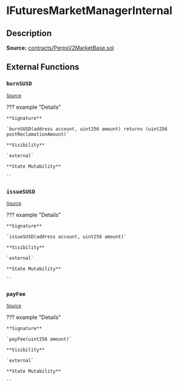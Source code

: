 # IFuturesMarketManagerInternal

## Description

**Source:** [contracts/PerpsV2MarketBase.sol](https://github.com/Synthetixio/synthetix/tree/v2.84.4/contracts/PerpsV2MarketBase.sol)

## External Functions

### `burnSUSD`

<sub>[Source](https://github.com/Synthetixio/synthetix/tree/v2.84.4/contracts/PerpsV2MarketBase.sol#L29)</sub>

??? example "Details"

    **Signature**

    `burnSUSD(address account, uint256 amount) returns (uint256 postReclamationAmount)`

    **Visibility**

    `external`

    **State Mutability**

    ``

### `issueSUSD`

<sub>[Source](https://github.com/Synthetixio/synthetix/tree/v2.84.4/contracts/PerpsV2MarketBase.sol#L27)</sub>

??? example "Details"

    **Signature**

    `issueSUSD(address account, uint256 amount)`

    **Visibility**

    `external`

    **State Mutability**

    ``

### `payFee`

<sub>[Source](https://github.com/Synthetixio/synthetix/tree/v2.84.4/contracts/PerpsV2MarketBase.sol#L31)</sub>

??? example "Details"

    **Signature**

    `payFee(uint256 amount)`

    **Visibility**

    `external`

    **State Mutability**

    ``
